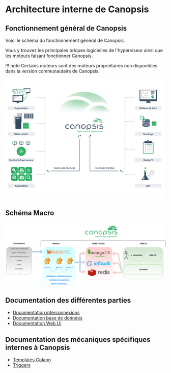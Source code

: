 # Architecture interne de Canopsis

## Fonctionnement général de Canopsis

Voici le schéma du fonctionnement général de Canopsis.

Vous y trouvez les principales briques logicielles de l'hyperviseur ainsi que les moteurs faisant fonctionner Canopsis.  

!!! note
    Certains moteurs sont des moteurs propriétaires non disponibles dans la version communautaire de Canopsis.

![img1](img/schema.png)

## Schéma Macro

![img2](img/Cano_macro_resume.png)

## Documentation des différentes parties

*  [Documentation interconnexions](../../interconnexions/index.md)
*  [Documentation base de données](../../guide-de-depannage/bdd-requetes-de-base/index.md)
*  [Documentation Web UI](../../guide-utilisation/interface/index.md)

## Documentation des mécaniques spécifiques internes à Canopsis

* [Templates Golang](../../guide-utilisation/templates-go/index.md)
* [Triggers](triggers.md)

